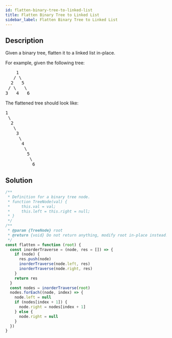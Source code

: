 ```yaml
---
id: flatten-binary-tree-to-linked-list
title: Flatten Binary Tree to Linked List
sidebar_label: Flatten Binary Tree to Linked List
---
```

## Description
<div class="description">
<p>Given a binary tree, flatten it to a linked list in-place.</p>

<p>For example, given the following tree:</p>

<pre>
    1
   / \
  2   5
 / \   \
3   4   6
</pre>

<p>The flattened tree should look like:</p>

<pre>
1
 \
  2
   \
    3
     \
      4
       \
        5
         \
          6
</pre>

</div>

## Solution
```javascript
/**
 * Definition for a binary tree node.
 * function TreeNode(val) {
 *     this.val = val;
 *     this.left = this.right = null;
 * }
 */
/**
 * @param {TreeNode} root
 * @return {void} Do not return anything, modify root in-place instead.
 */
const flatten = function (root) {
  const inorderTraverse = (node, res = []) => {
    if (node) {
      res.push(node)
      inorderTraverse(node.left, res)
      inorderTraverse(node.right, res)
    }
    return res
  }
  const nodes = inorderTraverse(root)
  nodes.forEach((node, index) => {
    node.left = null
    if (nodes[index + 1]) {
      node.right = nodes[index + 1]
    } else {
      node.right = null
    }
  })
}
```